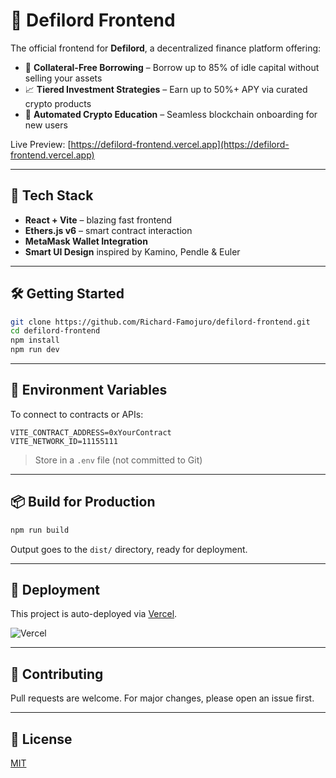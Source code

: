
# 🦾 Defilord Frontend

The official frontend for **Defilord**, a decentralized finance platform offering:

- 💸 **Collateral-Free Borrowing** – Borrow up to 85% of idle capital without selling your assets
- 📈 **Tiered Investment Strategies** – Earn up to 50%+ APY via curated crypto products
- 🧠 **Automated Crypto Education** – Seamless blockchain onboarding for new users

Live Preview: [https://defilord-frontend.vercel.app](https://defilord-frontend.vercel.app)

---

## 🚀 Tech Stack

- **React + Vite** – blazing fast frontend
- **Ethers.js v6** – smart contract interaction
- **MetaMask Wallet Integration**
- **Smart UI Design** inspired by Kamino, Pendle & Euler

---

## 🛠️ Getting Started

```bash
git clone https://github.com/Richard-Famojuro/defilord-frontend.git
cd defilord-frontend
npm install
npm run dev
```

---

## 🔐 Environment Variables

To connect to contracts or APIs:

```
VITE_CONTRACT_ADDRESS=0xYourContract
VITE_NETWORK_ID=11155111
```

> Store in a `.env` file (not committed to Git)

---

## 📦 Build for Production

```bash
npm run build
```

Output goes to the `dist/` directory, ready for deployment.

---

## 🔗 Deployment

This project is auto-deployed via [Vercel](https://vercel.com/).

![Vercel](https://vercel.com/button)

---

## 🤝 Contributing

Pull requests are welcome. For major changes, please open an issue first.

---

## 📄 License

[MIT](LICENSE)
